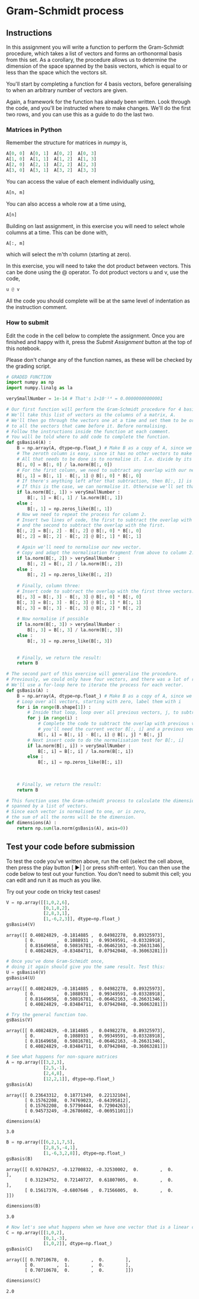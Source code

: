 
# Gram-Schmidt process

## Instructions
In this assignment you will write a function to perform the Gram-Schmidt procedure, which takes a list of vectors and forms an orthonormal basis from this set.
As a corollary, the procedure allows us to determine the dimension of the space spanned by the basis vectors, which is equal to or less than the space which the vectors sit.

You'll start by completing a function for 4 basis vectors, before generalising to when an arbitrary number of vectors are given.

Again, a framework for the function has already been written.
Look through the code, and you'll be instructed where to make changes.
We'll do the first two rows, and you can use this as a guide to do the last two.

### Matrices in Python
Remember the structure for matrices in *numpy* is,
```python
A[0, 0]  A[0, 1]  A[0, 2]  A[0, 3]
A[1, 0]  A[1, 1]  A[1, 2]  A[1, 3]
A[2, 0]  A[2, 1]  A[2, 2]  A[2, 3]
A[3, 0]  A[3, 1]  A[3, 2]  A[3, 3]
```
You can access the value of each element individually using,
```python
A[n, m]
```
You can also access a whole row at a time using,
```python
A[n]
```

Building on last assignment, in this exercise you will need to select whole columns at a time.
This can be done with,
```python
A[:, m]
```
which will select the m'th column (starting at zero).

In this exercise, you will need to take the dot product between vectors. This can be done using the @ operator.
To dot product vectors u and v, use the code,
```python
u @ v
```

All the code you should complete will be at the same level of indentation as the instruction comment.

### How to submit
Edit the code in the cell below to complete the assignment.
Once you are finished and happy with it, press the *Submit Assignment* button at the top of this notebook.

Please don't change any of the function names, as these will be checked by the grading script.


```python
# GRADED FUNCTION
import numpy as np
import numpy.linalg as la

verySmallNumber = 1e-14 # That's 1×10⁻¹⁴ = 0.00000000000001

# Our first function will perform the Gram-Schmidt procedure for 4 basis vectors.
# We'll take this list of vectors as the columns of a matrix, A.
# We'll then go through the vectors one at a time and set them to be orthogonal
# to all the vectors that came before it. Before normalising.
# Follow the instructions inside the function at each comment.
# You will be told where to add code to complete the function.
def gsBasis4(A) :
    B = np.array(A, dtype=np.float_) # Make B as a copy of A, since we're going to alter it's values.
    # The zeroth column is easy, since it has no other vectors to make it normal to.
    # All that needs to be done is to normalise it. I.e. divide by its modulus, or norm.
    B[:, 0] = B[:, 0] / la.norm(B[:, 0])
    # For the first column, we need to subtract any overlap with our new zeroth vector.
    B[:, 1] = B[:, 1] - B[:, 1] @ B[:, 0] * B[:, 0]
    # If there's anything left after that subtraction, then B[:, 1] is linearly independant of B[:, 0]
    # If this is the case, we can normalise it. Otherwise we'll set that vector to zero.
    if la.norm(B[:, 1]) > verySmallNumber :
        B[:, 1] = B[:, 1] / la.norm(B[:, 1])
    else :
        B[:, 1] = np.zeros_like(B[:, 1])
    # Now we need to repeat the process for column 2.
    # Insert two lines of code, the first to subtract the overlap with the zeroth vector,
    # and the second to subtract the overlap with the first.
    B[:, 2] = B[:, 2] - B[:, 2] @ B[:, 0] * B[:, 0]
    B[:, 2] = B[:, 2] - B[:, 2] @ B[:, 1] * B[:, 1]

    # Again we'll need to normalise our new vector.
    # Copy and adapt the normalisation fragment from above to column 2.
    if la.norm(B[:, 2]) > verySmallNumber :
        B[:, 2] = B[:, 2] / la.norm(B[:, 2])
    else :
        B[:, 2] = np.zeros_like(B[:, 2])
    
    # Finally, column three:
    # Insert code to subtract the overlap with the first three vectors.
    B[:, 3] = B[:, 3] - B[:, 3] @ B[:, 0] * B[:, 0]
    B[:, 3] = B[:, 3] - B[:, 3] @ B[:, 1] * B[:, 1]
    B[:, 3] = B[:, 3] - B[:, 3] @ B[:, 2] * B[:, 2]
    
    # Now normalise if possible
    if la.norm(B[:, 3]) > verySmallNumber :
        B[:, 3] = B[:, 3] / la.norm(B[:, 3])
    else :
        B[:, 3] = np.zeros_like(B[:, 3])    
    
    
    # Finally, we return the result:
    return B

# The second part of this exercise will generalise the procedure.
# Previously, we could only have four vectors, and there was a lot of repeating in the code.
# We'll use a for-loop here to iterate the process for each vector.
def gsBasis(A) :
    B = np.array(A, dtype=np.float_) # Make B as a copy of A, since we're going to alter it's values.
    # Loop over all vectors, starting with zero, label them with i
    for i in range(B.shape[1]) :
        # Inside that loop, loop over all previous vectors, j, to subtract.
        for j in range(i) :
            # Complete the code to subtract the overlap with previous vectors.
            # you'll need the current vector B[:, i] and a previous vector B[:, j]
            B[:, i] = B[:, i] - B[:, i] @ B[:, j] * B[:, j]
        # Next insert code to do the normalisation test for B[:, i]
        if la.norm(B[:, i]) > verySmallNumber :
            B[:, i] = B[:, i] / la.norm(B[:, i])
        else :
            B[:, i] = np.zeros_like(B[:, i])    
       
        
            
    # Finally, we return the result:
    return B

# This function uses the Gram-schmidt process to calculate the dimension
# spanned by a list of vectors.
# Since each vector is normalised to one, or is zero,
# the sum of all the norms will be the dimension.
def dimensions(A) :
    return np.sum(la.norm(gsBasis(A), axis=0))

```

## Test your code before submission
To test the code you've written above, run the cell (select the cell above, then press the play button [ ▶| ] or press shift-enter).
You can then use the code below to test out your function.
You don't need to submit this cell; you can edit and run it as much as you like.

Try out your code on tricky test cases!


```python
V = np.array([[1,0,2,6],
              [0,1,8,2],
              [2,8,3,1],
              [1,-6,2,3]], dtype=np.float_)
gsBasis4(V)
```




    array([[ 0.40824829, -0.1814885 ,  0.04982278,  0.89325973],
           [ 0.        ,  0.1088931 ,  0.99349591, -0.03328918],
           [ 0.81649658,  0.50816781, -0.06462163, -0.26631346],
           [ 0.40824829, -0.83484711,  0.07942048, -0.36063281]])




```python
# Once you've done Gram-Schmidt once,
# doing it again should give you the same result. Test this:
U = gsBasis4(V)
gsBasis4(U)
```




    array([[ 0.40824829, -0.1814885 ,  0.04982278,  0.89325973],
           [ 0.        ,  0.1088931 ,  0.99349591, -0.03328918],
           [ 0.81649658,  0.50816781, -0.06462163, -0.26631346],
           [ 0.40824829, -0.83484711,  0.07942048, -0.36063281]])




```python
# Try the general function too.
gsBasis(V)
```




    array([[ 0.40824829, -0.1814885 ,  0.04982278,  0.89325973],
           [ 0.        ,  0.1088931 ,  0.99349591, -0.03328918],
           [ 0.81649658,  0.50816781, -0.06462163, -0.26631346],
           [ 0.40824829, -0.83484711,  0.07942048, -0.36063281]])




```python
# See what happens for non-square matrices
A = np.array([[3,2,3],
              [2,5,-1],
              [2,4,8],
              [12,2,1]], dtype=np.float_)
gsBasis(A)
```




    array([[ 0.23643312,  0.18771349,  0.22132104],
           [ 0.15762208,  0.74769023, -0.64395812],
           [ 0.15762208,  0.57790444,  0.72904263],
           [ 0.94573249, -0.26786082, -0.06951101]])




```python
dimensions(A)
```




    3.0




```python
B = np.array([[6,2,1,7,5],
              [2,8,5,-4,1],
              [1,-6,3,2,8]], dtype=np.float_)
gsBasis(B)
```




    array([[ 0.93704257, -0.12700832, -0.32530002,  0.        ,  0.        ],
           [ 0.31234752,  0.72140727,  0.61807005,  0.        ,  0.        ],
           [ 0.15617376, -0.6807646 ,  0.71566005,  0.        ,  0.        ]])




```python
dimensions(B)
```




    3.0




```python
# Now let's see what happens when we have one vector that is a linear combination of the others.
C = np.array([[1,0,2],
              [0,1,-3],
              [1,0,2]], dtype=np.float_)
gsBasis(C)
```




    array([[ 0.70710678,  0.        ,  0.        ],
           [ 0.        ,  1.        ,  0.        ],
           [ 0.70710678,  0.        ,  0.        ]])




```python
dimensions(C)
```




    2.0


